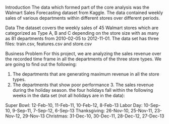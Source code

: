 Introduction 
The data which formed part of the core analysis was the Walmart Sales Forecasting dataset from Kaggle. The data contained weekly sales of various departments within different stores over different periods.

Data 
The dataset covers the weekly sales of 45 Walmart stores which are categorized as Type A, B and C depending on the store size with as many as 81 departments from 2010-02-05 to 2012-11-01. The data set has three files: train.csv, features.csv and store.csv

Business Problem 
For this project, we are analyzing the sales revenue over the recorded time frame in all the departments of the three store types. We are going to find out the following: 
1. The departments that are generating maximum revenue in all the store types. 
2. The departments that show poor performance 3. The sales revenue during the holiday season. the four holidays fall within the following weeks in the data set (not all holidays are in the data): 

Super Bowl: 12-Feb-10, 11-Feb-11, 10-Feb-12, 8-Feb-13 
Labor Day: 10-Sep-10, 9-Sep-11, 7-Sep-12, 6-Sep-13 
Thanksgiving: 26-Nov-10, 25-Nov-11, 23-Nov-12, 29-Nov-13 
Christmas: 31-Dec-10, 30-Dec-11, 28-Dec-12, 27-Dec-13

